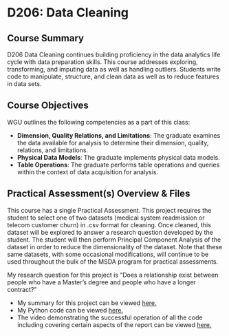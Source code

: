 # D206: Data Cleaning

## Course Summary
D206 Data Cleaning continues building proficiency in the data analytics life cycle with data preparation skills. This course addresses exploring, transforming, and imputing data as well as handling outliers. Students write code to manipulate, structure, and clean data as well as to reduce features in data sets.

## Course Objectives
WGU outlines the following competencies as a part of this class:
- **Dimension, Quality Relations, and Limitations**: The graduate examines the data available for analysis to determine their dimension, quality, relations, and limitations.
- **Physical Data Models**: The graduate implements physical data models.
- **Table Operations**: The graduate performs table operations and queries within the context of data acquisition for analysis.

## Practical Assessment(s) Overview & Files
This course has a single Practical Assessment. This project requires the student to select one of two datasets (medical system readmission or telecom customer churn) in .csv format for cleaning. Once cleaned, this dataset will be explored to answer a research question developed by the student. The student will then perform Principal Component Analysis of the dataset in order to reduce the dimensionality of the dataset. Note that these same datasets, with some occasional modifications, will continue to be used throughout the bulk of the MSDA program for practical assessments.

My research question for this project is “Does a relationship exist between people who have a Master’s degree and people who have a longer contract?” 
- My summary for this project can be viewed [here.](WGU_D206_Task_1.pdf)
- My Python code can be viewed [here.](WGU_D206_Task_1.pdf)
- The video demonstrating the successful operation of all the code including covering certain aspects of the report can be viewed [here.](https://drive.google.com/file/d/1Lt1DGjlEZ5FYWoo2KxfNEP3DncrUrPZx/view?usp=drive_link)
